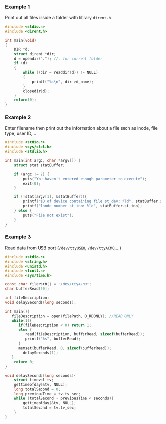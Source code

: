 ### Example 1

Print out all files inside a folder with library ``dirent.h``

```c
#include <stdio.h>
#include <dirent.h>

int main(void)
{
    DIR *d;
    struct dirent *dir;
    d = opendir("."); //. for current folder
    if (d)
    {
        while ((dir = readdir(d)) != NULL)
        {
            printf("%s\n", dir->d_name);
        }
        closedir(d);
    }
    return(0);
}
```

### Example 2

Enter filename then print out the information about a file such as inode, file type, user ID,...

```c
#include <stdio.h>
#include <sys/stat.h>
#include <stdlib.h>

int main(int argc, char *argv[]) {
	struct stat statBuffer;

	if (argc != 2) {
		puts("You haven't entered enough parameter to execute");
		exit(0);
	}

	if (!stat(argv[1], &statBuffer)){
		printf("ID of device containing file st_dev: %ld", statBuffer.st_dev);
		printf("Inode number st_ino: %ld", statBuffer.st_ino);
	} else {
		puts("File not exist");
	}
}	
```
### Example 3

Read data from USB port (``/dev/ttyUSB0``, ``/dev/ttyACM0``,...)

```c
#include <stdio.h>
#include <string.h>
#include <unistd.h>
#include <fcntl.h>
#include <sys/time.h>

const char filePath[] = "/dev/ttyACM0";
char bufferRead[20];

int fileDescription;
void delaySeconds(long seconds);

int main(){
   fileDescription = open(filePath, O_RDONLY); //READ ONLY
   while(1){
      if(fileDescription < 0) return 1;
      else {
         read(fileDescription, bufferRead, sizeof(bufferRead));
         printf("%s", bufferRead);
      }
      memset(bufferRead, 0, sizeof(bufferRead));
		delaySeconds(1);
   }
    return 0;
}

void delaySeconds(long seconds){
	struct timeval tv;
	gettimeofday(&tv, NULL);
	long totalSecond = 0;
	long previousTime = tv.tv_sec;
	while (totalSecond - previousTime < seconds){
		gettimeofday(&tv, NULL);
		totalSecond = tv.tv_sec;
	}
}
```